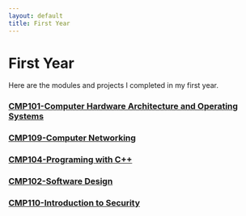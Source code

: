 ```yaml
---
layout: default
title: First Year
---
```


# First Year

Here are the modules and projects I completed in my first year.

### [CMP101-Computer Hardware Architecture and Operating Systems](CHAOS/CHAOS.md)
### [CMP109-Computer Networking](Networking/CN.md)
### [CMP104-Programing with C++](Software/PWC.md)
### [CMP102-Software Design](Software2/SD.md)
### [CMP110-Introduction to Security](ITS.md)
